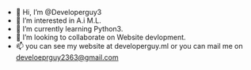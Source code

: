 - 👋 Hi, I’m @Developerguy3
- 👀 I’m interested in A.i M.L.
- 🌱 I’m currently learning Python3.
- 💞️ I’m looking to collaborate on Website devlopment.
- 📫 you can see my website at developerguy.ml or you can mail me on develoeprguy2363@gmail.com

<!---
Developerguy3/Developerguy3 is a ✨ special ✨ repository because its `README.md` (this file) appears on your GitHub profile.
You can click the Preview link to take a look at your changes.
--->
